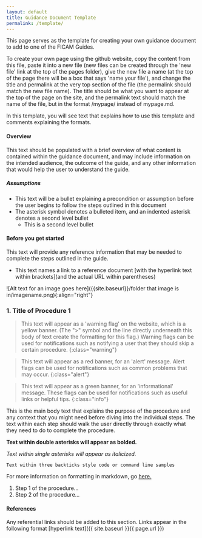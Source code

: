 ```yaml
---
layout: default
title: Guidance Document Template
permalink: /template/
---
```


This page serves as the template for creating your own guidance document to add to one of the FICAM Guides.

To create your own page using the github website, copy the content from this file, paste it into a new file (new files can be created through the 'new file' link at the top of the pages folder), give the new file a name (at the top of the page there will be a box that says 'name your file'), and change the title and permalink at the very top section of the file (the permalink should match the new file name). The title should be what you want to appear at the top of the page on the site, and the permalink text should match the name of the file, but in the format /mypage/ instead of mypage.md.

In this template, you will see text that explains how to use this template and comments explaining the formats.

<!--- For example, this code denotes a comment, and information written inside of it will not appear on the website but can be used as a reference for others viewing the file. -->


<!--- The '#' symbol is used to denote headers, with different amounts aligning with different header styles. -->

#### Overview
This text should be populated with a brief overview of what content is contained within the guidance document, and may include information on the intended audience, the outcome of the guide, and any other information that would help the user to understand the guide.

##### Assumptions
*  This text will be a bullet explaining a precondition or assumption before the user begins to follow the steps outlined in this document
*  The asterisk symbol denotes a bulleted item, and an indented asterisk denotes a second level bullet
    *  This is a second level bullet

#### Before you get started
This text will provide any reference information that may be needed to complete the steps outlined in the guide.

*  This text names a link to a reference document [with the hyperlink text within brackets](and the actual URL within parentheses)

<!-- If you want to insert an image onto the page use the format below. The align feature at the end can either be "left", "center", or "right". -->

![Alt text for an image goes here]({{site.baseurl}}/folder that image is in/imagename.png){:align="right"}

### 1. Title of Procedure 1

> This text will appear as a 'warning flag' on the website, which is a yellow banner. (The ">" symbol and the line directly underneath this body of text create the formatting for this flag.) Warning flags can be used for notifications such as notifying a user that they should skip a certain procedure.
{:class="warning"}

> This text will appear as a red banner, for an 'alert' message. Alert flags can be used for notifications such as common problems that may occur.
{:class="alert"}

> This text will appear as a green banner, for an 'informational' message. These flags can be used for notifications such as useful links or helpful tips.
{:class="info"}

This is the main body text that explains the purpose of the procedure and any context that you might need before diving into the individual steps. The text within each step should walk the user directly through exactly what they need to do to complete the procedure.

**Text within double asterisks will appear as bolded.**

*Text within single asterisks will appear as italicized.*

```Text within three backticks style code or command line samples```

For more information on formatting in markdown, go [here.](https://help.github.com/articles/basic-writing-and-formatting-syntax/)

1.	Step 1 of the procedure...
2.	Step 2 of the procedure...


#### References

Any referential links should be added to this section. Links appear in the following format [hyperlink text]({{ site.baseurl }}{{ page.url }})
